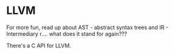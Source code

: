 LLVM
====

For more fun, read up about AST - abstract syntax trees
and IR - Intermediary r.... what does it stand for again???

There's a C API for LLVM.


